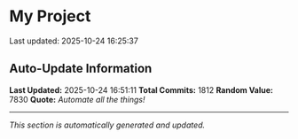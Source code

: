 # My Project


Last updated: 2025-10-24 16:25:37



























































































































































































































































































































































































































































































































































































































































































































































































































































































































































































































































































































































































































































































































































































































































































































































































































































































































































































































































































































































































































































































































































































































































































## Auto-Update Information

**Last Updated:** 2025-10-24 16:51:11
**Total Commits:** 1812
**Random Value:** 7830
**Quote:** _Automate all the things!_

---
_This section is automatically generated and updated._